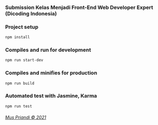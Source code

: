 ### Submission Kelas Menjadi Front-End Web Developer Expert (Dicoding Indonesia)


### Project setup
```bash
npm install
```

### Compiles and run for development
```bash
npm run start-dev
```

### Compiles and minifies for production
```bash
npm run build
```

### Automated test with Jasmine, Karma
```bash
npm run test
```

###### [Mus Priandi &copy; 2021](https://github.com/muspriandi/)